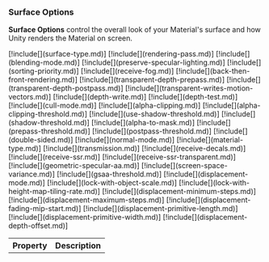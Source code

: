 
### Surface Options

**Surface Options** control the overall look of your Material's surface and how Unity renders the Material on screen.

<table>
<tr>
<th>Property</th>
<th>Description</th>
</tr>
[!include[](surface-type.md)]
[!include[](rendering-pass.md)]
[!include[](blending-mode.md)]
[!include[](preserve-specular-lighting.md)]
[!include[](sorting-priority.md)]
[!include[](receive-fog.md)]
[!include[](back-then-front-rendering.md)]
[!include[](transparent-depth-prepass.md)]
[!include[](transparent-depth-postpass.md)]
[!include[](transparent-writes-motion-vectors.md)]
[!include[](depth-write.md)]
[!include[](depth-test.md)]
[!include[](cull-mode.md)]
[!include[](alpha-clipping.md)]
[!include[](alpha-clipping-threshold.md)]
[!include[](use-shadow-threshold.md)]
[!include[](shadow-threshold.md)]
[!include[](alpha-to-mask.md)]
[!include[](prepass-threshold.md)]
[!include[](postpass-threshold.md)]
[!include[](double-sided.md)]
[!include[](normal-mode.md)]
[!include[](material-type.md)]
[!include[](transmission.md)]
[!include[](receive-decals.md)]
[!include[](receive-ssr.md)]
[!include[](receive-ssr-transparent.md)]
[!include[](geometric-specular-aa.md)]
[!include[](screen-space-variance.md)]
[!include[](gsaa-threshold.md)]
[!include[](displacement-mode.md)]
[!include[](lock-with-object-scale.md)]
[!include[](lock-with-height-map-tiling-rate.md)]
[!include[](displacement-minimum-steps.md)]
[!include[](displacement-maximum-steps.md)]
[!include[](displacement-fading-mip-start.md)]
[!include[](displacement-primitive-length.md)]
[!include[](displacement-primitive-width.md)]
[!include[](displacement-depth-offset.md)]
</table>
